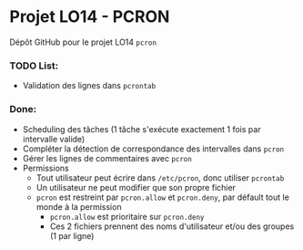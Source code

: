 # Projet LO14 - PCRON

Dépôt GitHub pour le projet LO14 `pcron`

### TODO List:
- Validation des lignes dans `pcrontab`

### Done:
- Scheduling des tâches (1 tâche s'exécute exactement 1 fois par intervalle valide)
- Compléter la détection de correspondance des intervalles dans `pcron`
- Gérer les lignes de commentaires avec `pcron`
- Permissions
  - Tout utilisateur peut écrire dans `/etc/pcron`, donc utiliser `pcrontab`
  - Un utilisateur ne peut modifier que son propre fichier
  - `pcron` est restreint par `pcron.allow` et `pcron.deny`, par défault tout le monde à la permission
    - `pcron.allow` est prioritaire sur `pcron.deny`
    - Ces 2 fichiers prennent des noms d'utilisateur et/ou des groupes (1 par ligne)
